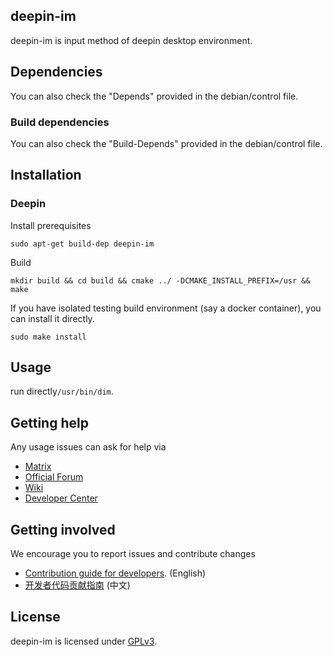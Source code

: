 ## deepin-im
deepin-im is input method of deepin desktop environment.

## Dependencies
You can also check the "Depends" provided in the debian/control file.

### Build dependencies
You can also check the "Build-Depends" provided in the debian/control file.

## Installation

### Deepin

Install prerequisites

```shell
sudo apt-get build-dep deepin-im
```

Build

```shell
mkdir build && cd build && cmake ../ -DCMAKE_INSTALL_PREFIX=/usr && make
```

If you have isolated testing build environment (say a docker container), you can install it directly.

```shell
sudo make install
```

## Usage
run directly`/usr/bin/dim`.

## Getting help

Any usage issues can ask for help via

* [Matrix](https://matrix.to/#/#deepin-community:matrix.org)
* [Official Forum](https://bbs.deepin.org/)
* [Wiki](https://wiki.deepin.org/)
* [Developer Center](https://github.com/linuxdeepin/developer-center/issues)

## Getting involved

We encourage you to report issues and contribute changes

- [Contribution guide for developers](https://github.com/linuxdeepin/developer-center/wiki/Contribution-Guidelines-for-Developers-en). (English)
- [开发者代码贡献指南](https://github.com/linuxdeepin/developer-center/wiki/Contribution-Guidelines-for-Developers) (中文)

## License

deepin-im is licensed under [GPLv3](LICENSE).
